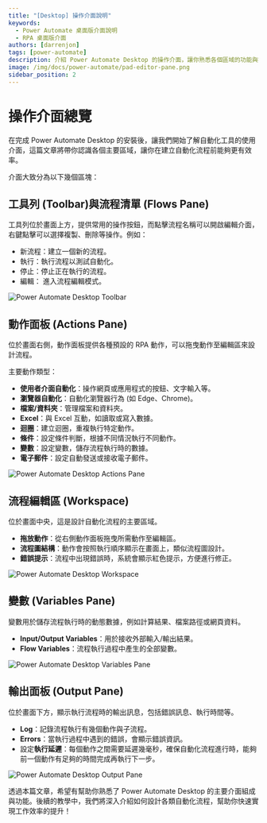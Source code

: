 ```yaml
---
title: "[Desktop] 操作介面說明"
keywords: 
  - Power Automate 桌面版介面說明
  - RPA 桌面版介面
authors: [darrenjon]
tags: [power-automate]
description: 介紹 Power Automate Desktop 的操作介面，讓你熟悉各個區域的功能與操作方式。
image: /img/docs/power-automate/pad-editor-pane.png
sidebar_position: 2
---
```


# 操作介面總覽

在完成 Power Automate Desktop 的安裝後，讓我們開始了解自動化工具的使用介面，這篇文章將帶你認識各個主要區域，讓你在建立自動化流程前能夠更有效率。

介面大致分為以下幾個區塊：

## 工具列 (Toolbar)與流程清單 (Flows Pane)

工具列位於畫面上方，提供常用的操作按鈕，而點擊流程名稱可以開啟編輯介面，右鍵點擊可以選擇複製、刪除等操作。例如：

- 新流程：建立一個新的流程。
- 執行：執行流程以測試自動化。
- 停止：停止正在執行的流程。
- 編輯： 進入流程編輯模式。

![Power Automate Desktop Toolbar](/img/docs/power-automate/pad-toolbar.png)

## 動作面板 (Actions Pane)

位於畫面右側，動作面板提供各種預設的 RPA 動作，可以拖曳動作至編輯區來設計流程。

主要動作類型：

- **使用者介面自動化**：操作網頁或應用程式的按鈕、文字輸入等。
- **瀏覽器自動化**：自動化瀏覽器行為 (如 Edge、Chrome)。
- **檔案/資料夾**：管理檔案和資料夾。
- **Excel**：與 Excel 互動，如讀取或寫入數據。
- **迴圈**：建立迴圈，重複執行特定動作。
- **條件**：設定條件判斷，根據不同情況執行不同動作。
- **變數**：設定變數，儲存流程執行時的數據。
- **電子郵件**：設定自動發送或接收電子郵件。

![Power Automate Desktop Actions Pane](/img/docs/power-automate/pad-action-pane.png)

## 流程編輯區 (Workspace)

位於畫面中央，這是設計自動化流程的主要區域。

- **拖放動作**：從右側動作面板拖曳所需動作至編輯區。
- **流程圖結構**：動作會按照執行順序顯示在畫面上，類似流程圖設計。
- **錯誤提示**：流程中出現錯誤時，系統會顯示紅色提示，方便進行修正。

![Power Automate Desktop Workspace](/img/docs/power-automate/pad-editor-pane.png)

## 變數 (Variables Pane)

變數用於儲存流程執行時的動態數據，例如計算結果、檔案路徑或網頁資料。

- **Input/Output Variables**：用於接收外部輸入/輸出結果。
- **Flow Variables**：流程執行過程中產生的全部變數。

![Power Automate Desktop Variables Pane](/img/docs/power-automate/pad-variables-pane.png)

## 輸出面板 (Output Pane)

位於畫面下方，顯示執行流程時的輸出訊息，包括錯誤訊息、執行時間等。

- **Log**：記錄流程執行有幾個動作與子流程。
- **Errors**：當執行過程中遇到的錯誤，會顯示錯誤資訊。
- 設定**執行延遲**：每個動作之間需要延遲幾毫秒，確保自動化流程進行時，能夠前一個動作有足夠的時間完成再執行下一步。

![Power Automate Desktop Output Pane](/img/docs/power-automate/pad-output-pane.png)

透過本篇文章，希望有幫助你熟悉了 Power Automate Desktop 的主要介面組成與功能。後續的教學中，我們將深入介紹如何設計各類自動化流程，幫助你快速實現工作效率的提升！